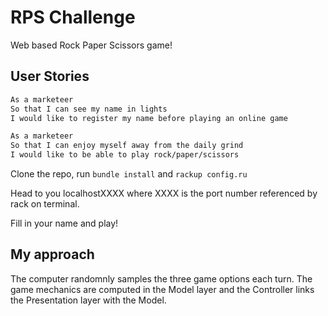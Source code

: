 # RPS Challenge

Web based Rock Paper Scissors game!

User Stories
-------
```sh
As a marketeer
So that I can see my name in lights
I would like to register my name before playing an online game

As a marketeer
So that I can enjoy myself away from the daily grind
I would like to be able to play rock/paper/scissors
```

Clone the repo, run ```bundle install``` and ```rackup config.ru```

Head to you localhostXXXX where XXXX is the port number referenced by rack on terminal. 

Fill in your name and play!

## My approach ##

The computer randomnly samples the three game options each turn. The game mechanics are computed in the Model layer and the Controller links the Presentation layer with the Model. 

